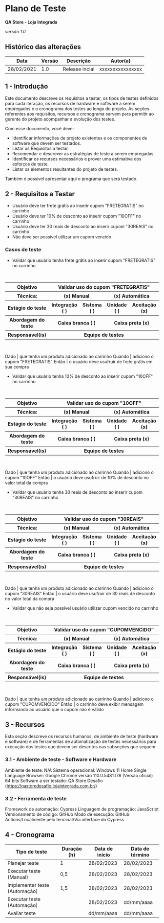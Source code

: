 # Plano de Teste

**QA Store - Loja Integrada**

*versão 1.0*

## Histórico das alterações

   Data    | Versão |    Descrição   | Autor(a)
-----------|--------|----------------|-----------------
28/02/2021 |  1.0   | Release incial | xxxxxxxxxxxxxxxx


## 1 - Introdução

Este documento descreve os requisitos a testar, os  tipos de testes definidos para cada iteração, os recursos de hardware e software a serem empregados e o cronograma dos testes ao longo do projeto. As seções referentes aos requisitos, recursos e cronograma servem para permitir ao gerente do projeto acompanhar a evolução dos testes.

Com esse documento, você deve:
- Identificar informações de projeto existentes e os componentes de software que devem ser testados.
- Listar os Requisitos a testar.
- Recomendar e descrever as estratégias de teste a serem empregadas.
- Identificar os recursos necessários e prover uma estimativa dos esforços de teste.
- Listar os elementos resultantes do projeto de testes.

Também é possível apresentar aqui o programa que será testado.

## 2 - Requisitos a Testar

- Usuário deve ter frete grátis ao inserir cupom "FRETEGRATIS" no carrinho
- Usuário deve ter 10% de desconto ao inserir cupom "10OFF" no carrinho
- Usuário deve ter 30 reais de desconto ao inserir cupom "30REAIS" no carrinho
- Não deve ser possível utilizar um cupom vencido


### Casos de teste

- Validar que usuário tenha frete grátis ao inserir cupom "FRETEGRATIS" no carrinho

<br/>
<table>
    <tr>
        <th>
            Objetivo
        </th>
        <th colspan="4">
            Validar uso do cupom "FRETEGRATIS"
        </th>
    </tr>
    <tr>
        <th>
            Técnica:
        </th>
        <th colspan="2">
            (x) Manual
        </th>
        <th colspan="2">
            (x) Automática
        </th>
    </tr>
    <tr>
        <th>
            Estágio do teste
        </th>
        <th>
            Integração ( )
        </th>
        <th>
            Sistema ( )
        </th>
        <th>
            Unidade ( )
        </th>
        <th>
            Aceitação (x)
        </th>
    </tr>
    <tr>
        <th>
            Abordagem do teste
        </th>
        <th colspan="2">
            Caixa branca ( )
        </th>
        <th colspan="2">
            Caixa preta (x)
        </th>
    </tr>
    <tr>
        <th>
            Responsável(is)
        </th>
        <th colspan="4">
            Equipe de testes
        </th>
    </tr>
</table>
<br/>

Dado    |   que tenha um produto adicionado ao carrinho
Quando  |   adiciono o cupom "FRETEGRATIS"
Então   |   o usuário deve usufruir de frete grátis em sua compra

- Validar que usuário tenha 10% de desconto ao inserir cupom "10OFF" no carrinho

<br/>
<table>
    <tr>
        <th>
            Objetivo
        </th>
        <th colspan="4">
            Validar uso do cupom "10OFF"
        </th>
    </tr>
    <tr>
        <th>
            Técnica:
        </th>
        <th colspan="2">
            (x) Manual
        </th>
        <th colspan="2">
            (x) Automática
        </th>
    </tr>
    <tr>
        <th>
            Estágio do teste
        </th>
        <th>
            Integração ( )
        </th>
        <th>
            Sistema ( )
        </th>
        <th>
            Unidade ( )
        </th>
        <th>
            Aceitação (x)
        </th>
    </tr>
    <tr>
        <th>
            Abordagem do teste
        </th>
        <th colspan="2">
            Caixa branca ( )
        </th>
        <th colspan="2">
            Caixa preta (x)
        </th>
    </tr>
    <tr>
        <th>
            Responsável(is)
        </th>
        <th colspan="4">
            Equipe de testes
        </th>
    </tr>
</table>
<br/>

Dado    |   que tenha um produto adicionado ao carrinho
Quando  |   adiciono o cupom "10OFF"
Então   |   o usuário deve usufruir de 10% de desconto no valor total da compra

- Validar que usuário tenha 30 reais de desconto ao inserir cupom "30REAIS" no carrinho

<br/>
<table>
    <tr>
        <th>
            Objetivo
        </th>
        <th colspan="4">
            Validar uso do cupom "30REAIS"
        </th>
    </tr>
    <tr>
        <th>
            Técnica:
        </th>
        <th colspan="2">
            (x) Manual
        </th>
        <th colspan="2">
            (x) Automática
        </th>
    </tr>
    <tr>
        <th>
            Estágio do teste
        </th>
        <th>
            Integração ( )
        </th>
        <th>
            Sistema ( )
        </th>
        <th>
            Unidade ( )
        </th>
        <th>
            Aceitação (x)
        </th>
    </tr>
    <tr>
        <th>
            Abordagem do teste
        </th>
        <th colspan="2">
            Caixa branca ( )
        </th>
        <th colspan="2">
            Caixa preta (x)
        </th>
    </tr>
    <tr>
        <th>
            Responsável(is)
        </th>
        <th colspan="4">
            Equipe de testes
        </th>
    </tr>
</table>
<br/>

Dado    |   que tenha um produto adicionado ao carrinho
Quando  |   adiciono o cupom "30REAIS"
Então   |   o usuário deve usufruir de 30 reais de desconto no valor total da compra

- Validar que não seja possível usuário utilizar cupom vencido no carrinho

<br/>
<table>
    <tr>
        <th>
            Objetivo
        </th>
        <th colspan="4">
            Validar uso do cupom "CUPOMVENCIDO"
        </th>
    </tr>
    <tr>
        <th>
            Técnica:
        </th>
        <th colspan="2">
            (x) Manual
        </th>
        <th colspan="2">
            (x) Automática
        </th>
    </tr>
    <tr>
        <th>
            Estágio do teste
        </th>
        <th>
            Integração ( )
        </th>
        <th>
            Sistema ( )
        </th>
        <th>
            Unidade ( )
        </th>
        <th>
            Aceitação (x)
        </th>
    </tr>
    <tr>
        <th>
            Abordagem do teste
        </th>
        <th colspan="2">
            Caixa branca ( )
        </th>
        <th colspan="2">
            Caixa preta (x)
        </th>
    </tr>
    <tr>
        <th>
            Responsável(is)
        </th>
        <th colspan="4">
            Equipe de testes
        </th>
    </tr>
</table>
<br/>

Dado    |   que tenha um produto adicionado ao carrinho
Quando  |   adiciono o cupom "CUPOMVENCIDO"
Então   |   o carrinho deve exibir mensagem informando ao usuário que o cupom não é válido

## 3 - Recursos

Esta seção descreve os recursos humanos, de ambiente de teste (hardware e software) e de ferramentas de automatização de testes necessários para execução dos testes que devem ser descritos nas subseções que seguem.

### 3.1 - Ambiente de teste - Software e Hardware

Ambiente de teste: N/A
Sistema operacional: Windows 11 Home Single Language
Browser: Google Chrome versão 110.0.5481.178 (Versão oficial) 64 bits
Software a ser testado: QA Store Desafio (https://qastoredesafio.lojaintegrada.com.br/)

### 3.2 - Ferramenta de teste

Framework de automação: Cypress
Linguagem de programação: JavaScript
Versionamento de código: GitHub
Modo de execução: GitHub Actions/Localmente pelo terminal/Via interface do Cypress


## 4 - Cronograma

Tipo de teste                   | Duração (h) | Data de início | Data de término
--------------------------------|-------------|----------------|-----------------
Planejar teste                  |      1      | 28/02/2023     | 28/02/2023
Executar teste (Manual)         |     0,5     | 28/02/2023     | 28/02/2023
Implementar teste (Automação)   |     1,5     | 28/02/2023     | 28/02/2023
Executar teste (Automação)      |             | 28/02/2023     | dd/mm/aaaa
Avaliar teste                   |             | dd/mm/aaaa     | dd/mm/aaaa
